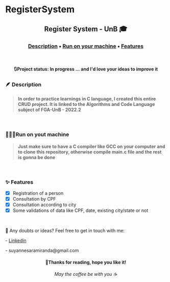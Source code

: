 # RegisterSystem

<h2 align="center">Register System - UnB 🎓</h2>
<h3 align="center" >
  <a href="#the-problem">Description</a>  •
  <a href="#start-project">Run on your machine</a>  •
  <a href="#features">Features</a>
</h4> 
<br>
<h4 align="center">
 🔃Project status: In progress ... and I'd love your ideas to improve it
</h4> 

<h3 id="the-problem">🪶 Description</h3>

> <h4>In order to practice learnings in C language, I created this entire CRUD project. It is linked to the Algorithms and Code Language subject of FGA-UnB - 2022.2</h4> 
<br>

<h3 id="start-project">🏃🏻‍♀️Run on yout machine</h3>

> <h4>Just make sure to have a C compiler like GCC on your computer and to clone this repository, otherwise compile main.c file and the rest is gonna be done</h4> 
<br>

<h3 id="features">✨ Features</h3>

- [x] Registration of a person
- [x] Consultation by CPF
- [x] Consultation according to city
- [x] Some validations of data like CPF, date, existing city/state or not

<br>
<p>🤔 Any doubts or ideas? Feel free to get in touch with me: </p> - <a target="_blank" href="https://www.linkedin.com/in/suyanne-miranda/"> Linkedin </a> <p target="_blank"> - suyannesaramiranda@gmail.com </p> 

<h4 align="center">🎈Thanks for reading, hope you like it!</h4>
<h6 align="center">May the coffee be with you ☕</h6> 



